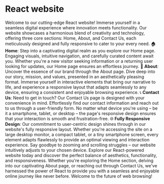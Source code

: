 # React website
 Welcome to our cutting-edge React website! Immerse yourself in a seamless digital experience where innovation meets functionality. Our website showcases a harmonious blend of creativity and technology, offering three core sections: Home, About, and Contact Us, each meticulously designed and fully responsive to cater to your every need.  🏠 **Home**: Step into a captivating digital realm as you explore our Home page. Engaging visuals, intuitive navigation, and carefully curated content await you. Whether you're a new visitor seeking information or a returning user looking for updates, our Home page ensures an effortless journey.  📖 **About**: Uncover the essence of our brand through the About page. Dive deep into our story, mission, and values, presented in an aesthetically pleasing format. Immerse yourself in interactive elements that bring our narrative to life, and experience a responsive layout that adapts seamlessly to any device, ensuring a consistent and enjoyable browsing experience.  📞 **Contact Us**: Need to get in touch? Our Contact Us page is designed with your convenience in mind. Effortlessly find our contact information and reach out to us through a user-friendly form. No matter what device you're using – be it a smartphone, tablet, or desktop – the page's responsive design ensures that your interaction is smooth and frustration-free.  🌐 **Fully Responsive Design**: Our commitment to user-centric design shines through in our website's fully responsive layout. Whether you're accessing the site on a large desktop monitor, a compact tablet, or a tiny smartphone screen, every element adapts flawlessly to provide an optimal viewing and interaction experience. Say goodbye to zooming and scrolling struggles – our website intuitively adjusts to your chosen device.  Explore our React-powered website today and discover the perfect balance of aesthetics, functionality, and responsiveness. Whether you're exploring the Home section, delving into our captivating About page, or reaching out through Contact Us, we've harnessed the power of React to provide you with a seamless and enjoyable online journey like never before. Welcome to the future of web browsing!
